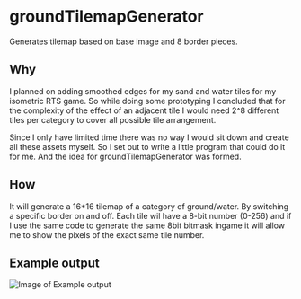 # groundTilemapGenerator
Generates tilemap based on base image and 8 border pieces.

## Why
I planned on adding smoothed edges for my sand and water tiles for my isometric RTS game. So while doing some prototyping I concluded that for the complexity of the effect of an adjacent tile I would need 2^8 different tiles per category to cover all possible tile arrangement.

Since I only have limited time there was no way I would sit down and create all these assets myself. So I set out to write a little program that could do it for me. And the idea for groundTilemapGenerator was formed.

## How
It will generate a 16*16 tilemap of a category of ground/water. By switching a specific border on and off. Each tile wil have a 8-bit number (0-256) and if I use the same code to generate the same 8bit bitmask ingame it will allow me to show the pixels of the exact same tile number. 


## Example output
![Image of Example output](https://gamesdust.nl/uploads/f9ab2f498c937f0759c2c013497e4051.png)

